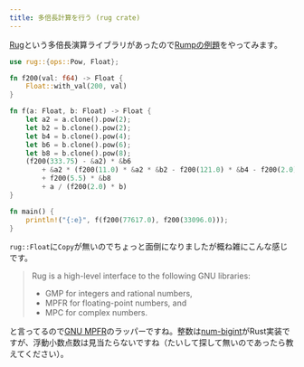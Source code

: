 ```yaml
---
title: 多倍長計算を行う (rug crate)
---
```


[Rug](https://docs.rs/rug/1.6.0/rug/index.html)という多倍長演算ライブラリがあったので[Rumpの例題](https://ja.wikipedia.org/wiki/%E7%B2%BE%E5%BA%A6%E4%BF%9D%E8%A8%BC%E4%BB%98%E3%81%8D%E6%95%B0%E5%80%A4%E8%A8%88%E7%AE%97#Rump%E3%81%AE%E4%BE%8B%E9%A1%8C)をやってみます。

```rust
use rug::{ops::Pow, Float};

fn f200(val: f64) -> Float {
    Float::with_val(200, val)
}

fn f(a: Float, b: Float) -> Float {
    let a2 = a.clone().pow(2);
    let b2 = b.clone().pow(2);
    let b4 = b.clone().pow(4);
    let b6 = b.clone().pow(6);
    let b8 = b.clone().pow(8);
    (f200(333.75) - &a2) * &b6
        + &a2 * (f200(11.0) * &a2 * &b2 - f200(121.0) * &b4 - f200(2.0))
        + f200(5.5) * &b8
        + a / (f200(2.0) * b)
}

fn main() {
    println!("{:e}", f(f200(77617.0), f200(33096.0)));
}
```

`rug::Float`に`Copy`が無いのでちょっと面倒になりましたが概ね雑にこんな感じです。

> Rug is a high-level interface to the following GNU libraries:
> - GMP for integers and rational numbers,
> - MPFR for floating-point numbers, and
> - MPC for complex numbers.

と言ってるので[GNU MPFR](https://www.mpfr.org/)のラッパーですね。整数は[num-bigint](https://github.com/rust-num/num-bigint)がRust実装ですが、浮動小数点数は見当たらないですね（たいして探して無いのであったら教えてください）。

